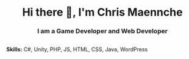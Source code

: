 <div id="header" align="center">
  <h1>Hi there 👋, I'm Chris Maennche</h1>
  <h3>I am a Game Developer and Web Developer</h3>
</div>
<img srr="https://github.com/cmaennche/cmaennche/blob/main/banner.png?raw=true">

**Skills:** C#, Unity, PHP, JS, HTML, CSS, Java, WordPress
